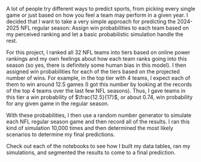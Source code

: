 A lot of people try different ways to predict sports, from picking every single game or just based on how you feel a team may perform in a given year.
I decided that I want to take a very simple approach for predicting the 2024-2025 NFL regular season:
Assign win probabilities to each team based on my perceived ranking and let a basic probabilistic simulation handle the rest.

For this project, I ranked all 32 NFL teams into tiers based on online power rankings and my own feelings about how each team ranks going into this season (so yes, there is definitely some human bias in this model).
I then assigned win probabilities for each of the tiers based on the projected number of wins.
For example, in the top tier with 4 teams, I expect each of them to win around 12.5 games (I got this number by looking at the records of the top 4 teams over the last few NFL seasons).
Thus, I gave teams in this tier a win probability of $\frac{12.5}{17}$, or about 0.74, win probability for any given game in the regular season.

With these probabilities, I then use a random number generator to simulate each NFL regular season game and then record all of the results.
I ran this kind of simulation 10,000 times and then determined the most likely scenarios to determine my final predictions.

Check out each of the notebooks to see how I built my data tables, ran my simulations, and segmented the results to come to a final prediction.
